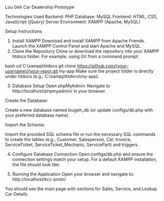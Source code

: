 Lou Geh Car Dealership Prototype

Technologies Used
Backend: PHP
Database: MySQL
Frontend: HTML, CSS, JavaScript (jQuery)
Server Environment: XAMPP (Apache, MySQL)



Setup Instructions
1. Install XAMPP
Download and install XAMPP from Apache Friends.
Launch the XAMPP Control Panel and start Apache and MySQL.
2. Clone the Repository
Clone or download the repository into your XAMPP htdocs folder. For example, using Git from a command prompt:

bash
cd C:\xampp\htdocs
git clone https://github.com/(your-username)/(your-repo).git my-app
Make sure the project folder is directly under htdocs (e.g., C:\xampp\htdocs\my-app).

3. Database Setup
Open phpMyAdmin:
Navigate to http://localhost/phpmyadmin/ in your browser.

Create the Database:

Create a new database named lougeh_db (or update configs/db.php with your preferred database name).


Import the Schema:

Import the provided SQL schema file or run the necessary SQL commands to create the tables (e.g., Customer, Salesperson, Car, Invoice, ServiceTicket, ServiceTicket_Mechanic, ServicePart) and triggers.


4. Configure Database Connection
Open configs/db.php and ensure the connection settings match your setup. For a default XAMPP installation, the file should look like:

5. Running the Application
Open your browser and navigate to:
http://localhost/kcc-proto/

You should see the main page with sections for Sales, Service, and Lookup Car Details.